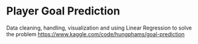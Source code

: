 # Player Goal Prediction 
 Data cleaning, handling, visualization and using Linear Regression to solve the problem
 https://www.kaggle.com/code/hungphams/goal-prediction
